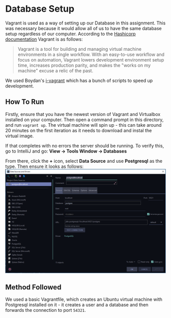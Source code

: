 # Database Setup
Vagrant is used as a way of setting up our Database in this assignment. This was necessary because it would allow all of us to have the same database setup regardless of our computer. According to the [Hashicorp documentation](https://www.vagrantup.com/intro/index.html) Vagrant is as follows:
> Vagrant is a tool for building and managing virtual machine environments in a single workflow. With an easy-to-use workflow and focus on automation, Vagrant lowers development environment setup time, increases production parity, and makes the "works on my machine" excuse a relic of the past.

We used Boydan's [i-vagrant](https://github.com/bogdanvlviv/i-vagrant) which has a bunch of scripts to speed up development.
## How To Run
Firstly, ensure that you have the newest version of Vagrant and Virtualbox installed on your computer. Then open a command prompt in this directory, and run `vagrant up`. The virtual machine will spin up - this can take around 20 minutes on the first iteration as it needs to download and instal the virtual image. 

If that completes with no errors the server should be running. To verify this, go to IntelliJ and go: **View -> Tools Window -> Databases**

From there, click the **+** icon, select **Data Source** and use **Postgresql** as the type. Then ensure it looks as follows:
![Settings](settings.png)
## Method Followed
We used a basic Vagrantfile, which creates an Ubuntu virtual machine with Postgresql installed on it - it creates a user and a database and then forwards the connection to port `54321`. 